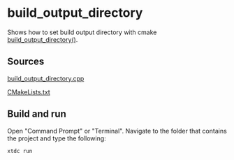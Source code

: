 # build_output_directory

Shows how to set build output directory with cmake [build_output_directory()](https://codedocs.xyz/gammasoft71/xtd/_c_make_commands.html#BuildOutputDirectorySubSection).

## Sources

[build_output_directory.cpp](build_output_directory.cpp)

[CMakeLists.txt](CMakeLists.txt)

## Build and run

Open "Command Prompt" or "Terminal". Navigate to the folder that contains the project and type the following:

```shell
xtdc run
```
